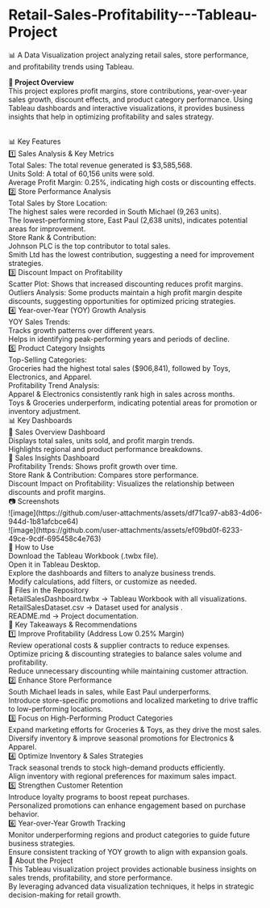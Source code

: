 # Retail-Sales-Profitability---Tableau-Project
📊 A Data Visualization project analyzing retail sales, store performance, and profitability trends using Tableau.

**📌 Project Overview<br />**
This project explores profit margins, store contributions, year-over-year sales growth, discount effects, and product category performance. Using Tableau dashboards and interactive visualizations, it provides business insights that help in optimizing profitability and sales strategy.

<br />
 📊 Key Features<br />
1️⃣ Sales Analysis & Key Metrics<br />
Total Sales: The total revenue generated is $3,585,568.<br />
Units Sold: A total of 60,156 units were sold.<br />
Average Profit Margin: 0.25%, indicating high costs or discounting effects.
<br />
2️⃣ Store Performance Analysis<br />
Total Sales by Store Location:<br />
The highest sales were recorded in South Michael (9,263 units).<br />
The lowest-performing store, East Paul (2,638 units), indicates potential areas for improvement.<br />
Store Rank & Contribution:<br />
Johnson PLC is the top contributor to total sales.<br />
Smith Ltd has the lowest contribution, suggesting a need for improvement strategies.
<br />
3️⃣ Discount Impact on Profitability<br />
Scatter Plot: Shows that increased discounting reduces profit margins.<br />
Outliers Analysis: Some products maintain a high profit margin despite discounts, suggesting opportunities for optimized pricing strategies.
<br />
4️⃣ Year-over-Year (YOY) Growth Analysis<br />
YOY Sales Trends:<br />
Tracks growth patterns over different years.<br />
Helps in identifying peak-performing years and periods of decline.
<br />
5️⃣ Product Category Insights<br />
Top-Selling Categories:<br />
Groceries had the highest total sales ($906,841), followed by Toys, Electronics, and Apparel.<br />
Profitability Trend Analysis:<br />
Apparel & Electronics consistently rank high in sales across months.<br />
Toys & Groceries underperform, indicating potential areas for promotion or inventory adjustment.
<br />
📊 Key Dashboards<br />
📍 Sales Overview Dashboard<br />
Displays total sales, units sold, and profit margin trends.<br />
Highlights regional and product performance breakdowns.<br />
📍 Sales Insights Dashboard<br />
Profitability Trends: Shows profit growth over time.<br />
Store Rank & Contribution: Compares store performance.<br />
Discount Impact on Profitability: Visualizes the relationship between discounts and profit margins.
<br />
📷 Screenshots<br />
![image](https://github.com/user-attachments/assets/df71ca97-ab83-4d06-944d-1b81afcbce64) <br />
![image](https://github.com/user-attachments/assets/ef09bd0f-6233-49ce-9cdf-695458c4e763)


<br />
🔧 How to Use<br />
Download the Tableau Workbook (.twbx file).<br />
Open it in Tableau Desktop.<br />
Explore the dashboards and filters to analyze business trends.<br />
Modify calculations, add filters, or customize as needed.
<br />
📁 Files in the Repository<br />
RetailSalesDashboard.twbx → Tableau Workbook with all visualizations.<br />
RetailSalesDataset.csv → Dataset used for analysis .<br />
README.md → Project documentation.
<br />
🚀 Key Takeaways & Recommendations<br />
1️⃣ Improve Profitability (Address Low 0.25% Margin)<br />
Review operational costs & supplier contracts to reduce expenses.<br />
Optimize pricing & discounting strategies to balance sales volume and profitability.<br />
Reduce unnecessary discounting while maintaining customer attraction.<br />
2️⃣ Enhance Store Performance<br />
South Michael leads in sales, while East Paul underperforms.<br />
Introduce store-specific promotions and localized marketing to drive traffic to low-performing locations.<br />
3️⃣ Focus on High-Performing Product Categories<br />
Expand marketing efforts for Groceries & Toys, as they drive the most sales.<br />
Diversify inventory & improve seasonal promotions for Electronics & Apparel.<br />
4️⃣ Optimize Inventory & Sales Strategies<br />
Track seasonal trends to stock high-demand products efficiently.<br />
Align inventory with regional preferences for maximum sales impact.<br />
5️⃣ Strengthen Customer Retention<br />
Introduce loyalty programs to boost repeat purchases.<br />
Personalized promotions can enhance engagement based on purchase behavior.<br />
6️⃣ Year-over-Year Growth Tracking<br />
Monitor underperforming regions and product categories to guide future business strategies.<br />
Ensure consistent tracking of YOY growth to align with expansion goals.
<br />
📌 About the Project<br />
This Tableau visualization project provides actionable business insights on sales trends, profitability, and store performance.<br />
By leveraging advanced data visualization techniques, it helps in strategic decision-making for retail growth.
